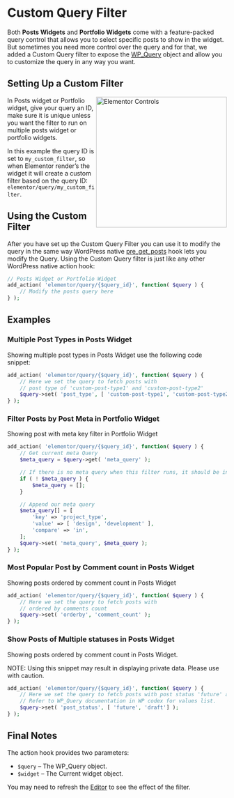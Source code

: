 # Custom Query Filter

<Badge type="tip" vertical="top" text="Elementor Pro" /> <Badge type="warning" vertical="top" text="Advanced" />

Both **Posts Widgets** and **Portfolio Widgets** come with a feature-packed query control that allows you to select specific posts to show in the widget. But sometimes you need more control over the query and for that, we added a Custom Query filter to expose the [WP_Query](https://developer.wordpress.org/reference/classes/wp_query/) object and allow you to customize the query in any way you want.

## Setting Up a Custom Filter

<img src="/assets/img/query-id.png" alt="Elementor Controls" style="float: right; width: 300px;">

In Posts widget or Portfolio widget, give your query an ID, make sure it is unique unless you want the filter to run on multiple posts widget or portfolio widgets.

In this example the query ID is set to `my_custom_filter`, so when Elementor render’s the widget it will create a custom filter based on the query ID: `elementor/query/my_custom_filter`.

## Using the Custom Filter

After you have set up the Custom Query Filter you can use it to modify the query in the same way WordPress native [pre_get_posts](https://developer.wordpress.org/reference/hooks/pre_get_posts/) hook lets you modify the Query. Using the Custom Query filter is just like any other WordPress native action hook:

```php
// Posts Widget or Portfolio Widget
add_action( 'elementor/query/{$query_id}', function( $query ) {
	// Modify the posts query here
} );
```

## Examples

### Multiple Post Types in Posts Widget

Showing multiple post types in Posts Widget use the following code snippet:

```php
add_action( 'elementor/query/{$query_id}', function( $query ) {
	// Here we set the query to fetch posts with
	// post type of 'custom-post-type1' and 'custom-post-type2'
	$query->set( 'post_type', [ 'custom-post-type1', 'custom-post-type2' ] );
} );
```

### Filter Posts by Post Meta in Portfolio Widget

Showing post with meta key filter in Portfolio Widget

```php
add_action( 'elementor/query/{$query_id}', function( $query ) {
	// Get current meta Query
	$meta_query = $query->get( 'meta_query' );

	// If there is no meta query when this filter runs, it should be initialized as an empty array.
	if ( ! $meta_query ) {
		$meta_query = [];
	}

	// Append our meta query
	$meta_query[] = [
		'key' => 'project_type',
		'value' => [ 'design', 'development' ],
		'compare' => 'in',
	];
	$query->set( 'meta_query', $meta_query );
} );
```

### Most Popular Post by Comment count in Posts Widget

Showing posts ordered by comment count in Posts Widget

```php
add_action( 'elementor/query/{$query_id}', function( $query ) {
	// Here we set the query to fetch posts with
	// ordered by comments count
	$query->set( 'orderby', 'comment_count' );
} );
```

### Show Posts of Multiple statuses in Posts Widget

Showing posts ordered by comment count in Posts Widget.

NOTE: Using this snippet may result in displaying private data. Please use with caution.

```php
add_action( 'elementor/query/{$query_id}', function( $query ) {
	// Here we set the query to fetch posts with post status 'future' and 'draft'.
	// Refer to WP_Query documentation in WP codex for values list.
	$query->set( 'post_status', [ 'future', 'draft'] );
} );
```

## Final Notes

The action hook provides two parameters:
  * `$query` – The WP_Query object.
  * `$widget` – The Current widget object.

You may need to refresh the [Editor](/editor/) to see the effect of the filter.
